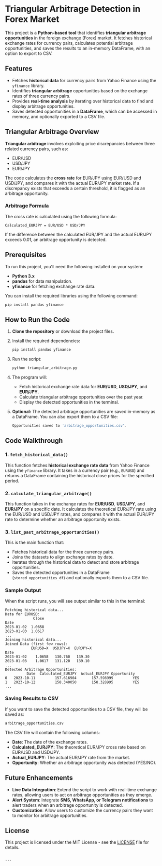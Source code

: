 
# Triangular Arbitrage Detection in Forex Market

This project is a **Python-based tool** that identifies **triangular arbitrage opportunities** in the foreign exchange (Forex) market. It fetches historical exchange rates for currency pairs, calculates potential arbitrage opportunities, and saves the results to an in-memory DataFrame, with an option to export to CSV. 

## Features
- Fetches **historical data** for currency pairs from Yahoo Finance using the `yfinance` library.
- Identifies **triangular arbitrage** opportunities based on the exchange rates of three currency pairs.
- Provides **real-time analysis** by iterating over historical data to find and display arbitrage opportunities.
- Saves detected opportunities in a **DataFrame**, which can be accessed in memory, and optionally exported to a CSV file.

## Triangular Arbitrage Overview

**Triangular arbitrage** involves exploiting price discrepancies between three related currency pairs, such as:
- EUR/USD
- USD/JPY
- EUR/JPY

The code calculates the **cross rate** for EUR/JPY using EUR/USD and USD/JPY, and compares it with the actual EUR/JPY market rate. If a discrepancy exists that exceeds a certain threshold, it is flagged as an arbitrage opportunity.

### Arbitrage Formula

The cross rate is calculated using the following formula:
```
Calculated_EURJPY = EUR/USD * USD/JPY
```

If the difference between the calculated EUR/JPY and the actual EUR/JPY exceeds 0.01, an arbitrage opportunity is detected.

## Prerequisites

To run this project, you'll need the following installed on your system:
- **Python 3.x**
- **pandas** for data manipulation.
- **yfinance** for fetching exchange rate data.
  
You can install the required libraries using the following command:
```bash
pip install pandas yfinance
```

## How to Run the Code

1. **Clone the repository** or download the project files.
   
2. Install the required dependencies:
   ```bash
   pip install pandas yfinance
   ```

3. Run the script:
   ```bash
   python triangular_arbitrage.py
   ```

4. The program will:
   - Fetch historical exchange rate data for **EUR/USD**, **USD/JPY**, and **EUR/JPY**.
   - Calculate triangular arbitrage opportunities over the past year.
   - Display the detected opportunities in the terminal.

5. **Optional:** The detected arbitrage opportunities are saved in-memory as a DataFrame. You can also export them to a CSV file:
   ```bash
   Opportunities saved to 'arbitrage_opportunities.csv'.
   ```

## Code Walkthrough

### 1. `fetch_historical_data()`
This function fetches **historical exchange rate data** from Yahoo Finance using the `yfinance` library. It takes in a currency pair (e.g., `EURUSD`) and returns a DataFrame containing the historical close prices for the specified period.

### 2. `calculate_triangular_arbitrage()`
This function takes in the exchange rates for **EUR/USD**, **USD/JPY**, and **EUR/JPY** on a specific date. It calculates the theoretical EUR/JPY rate using the EUR/USD and USD/JPY rates, and compares it with the actual EUR/JPY rate to determine whether an arbitrage opportunity exists.

### 3. `list_past_arbitrage_opportunities()`
This is the main function that:
- Fetches historical data for the three currency pairs.
- Joins the datasets to align exchange rates by date.
- Iterates through the historical data to detect and store arbitrage opportunities.
- Saves the detected opportunities in a DataFrame (`stored_opportunities_df`) and optionally exports them to a CSV file.

### Sample Output

When the script runs, you will see output similar to this in the terminal:
```
Fetching historical data...
Data for EURUSD:
             Close
Date              
2023-01-02  1.0658
2023-01-03  1.0617
...
Joining historical data...
Joined Data (first few rows):
            EURUSD=X  USDJPY=X  EURJPY=X
Date                                   
2023-01-02    1.0658   130.760   139.30
2023-01-03    1.0617   131.120   139.10
...
Detected Arbitrage Opportunities:
          Date  Calculated_EURJPY  Actual_EURJPY Opportunity
0   2023-10-11         157.616904       157.598999         YES
1   2023-10-12         158.340050       158.328995         YES
...
```

### Saving Results to CSV

If you want to save the detected opportunities to a CSV file, they will be saved as:
```bash
arbitrage_opportunities.csv
```

The CSV file will contain the following columns:
- **Date**: The date of the exchange rates.
- **Calculated_EURJPY**: The theoretical EUR/JPY cross rate based on EUR/USD and USD/JPY.
- **Actual_EURJPY**: The actual EUR/JPY rate from the market.
- **Opportunity**: Whether an arbitrage opportunity was detected (YES/NO).

## Future Enhancements

- **Live Data Integration**: Extend the script to work with real-time exchange rates, allowing users to act on arbitrage opportunities as they emerge.
- **Alert System**: Integrate **SMS, WhatsApp, or Telegram notifications** to alert traders when an arbitrage opportunity is detected.
- **Customization**: Allow users to customize the currency pairs they want to monitor for arbitrage opportunities.
  
## License

This project is licensed under the MIT License - see the [LICENSE](LICENSE) file for details.

```

---
